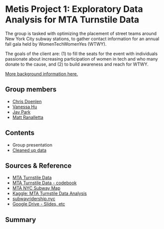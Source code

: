 # Metis Project 1: Exploratory Data Analysis for MTA Turnstile Data

The group is tasked with optimizing the placement of street teams around New York City subway stations, to gather contact information for an annual fall gala held by WomenTechWomenYes (WTWY). 

The goals of the client are: (1) to fill the seats for the event with individuals passionate about increasing participation of women in tech and who many donate to the cause, and (2) to build awareness and reach for WTWY.

[More background information here.](https://github.com/mattranalletta/onl20_ds4/blob/master/curriculum/project-01/project-01-introduction/project_01.md)

## Group members
- [Chris Doenlen](https://github.com/scrapfishies)
- [Vanessa Hu](https://github.com/vanessa920)
- [Jay Park](https://github.com/jcpark376)
- [Matt Ranalletta](https://github.com/mattranalletta)

## Contents
- Group presentation
- [Cleaned up data](https://github.com/mattranalletta/ridge_project1_group4/blob/master/mta_data_cleaning.ipynb)

## Sources & Reference
- [MTA Turnstile Data](http://web.mta.info/developers/turnstile.html)
- [MTA Turnstile Data - codebook](http://web.mta.info/developers/resources/nyct/turnstile/ts_Field_Description.txt)
- [MTA NYC Subway Map](http://web.mta.info/maps/Large_Print_Map.pdf)
- [Kaggle: MTA Turnstile Data Analysis](https://www.kaggle.com/nieyuqi/mta-turnstile-data-analysis)
- [subwayridership.nyc](https://www.subwayridership.nyc/)
- [Google Drive - Slides, etc](https://drive.google.com/drive/folders/1Yim20c7CxVj5_uzsiUyp9n4wStXJZ8AT)

## Summary
